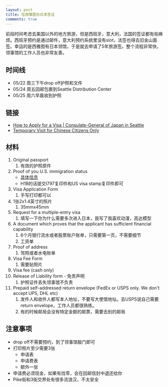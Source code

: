 ```yaml
---
layout: post
title: 在西雅图办日本签证
comments: true
---
```


前段时间考虑去美国以外的地方旅游，但是西班牙，意大利，法国的签证都有些麻烦。西班牙预约是通过邮件，意大利预约系统里没有slot，法签也得去旧金山面签。幸运的是西雅图有日本领馆，于是就去申请了5年旅游签。整个流程非常快，领事馆的工作人员也非常友善。

<!--more-->

## 时间线

- 05/22 周三下午drop off护照和文件
- 05/24 周五回邮包裹到Seattle Distribution Center
- 05/25 周六早晨收到护照

## 链接

- [How to Apply for a Visa \| Consulate-General of Japan in Seattle](https://www.seattle.us.emb-japan.go.jp/itpr_en/VISA_Jurisdiction.html)
- [Temporary Visit for Chinese Citizens Only](https://www.seattle.us.emb-japan.go.jp/itpr_en/VISA_Work_Longterm.html)

## 材料

1. Original passport
   1. 有效的护照原件
2. Proof of you U.S. immigration status
   - [具体信息](https://www.seattle.us.emb-japan.go.jp/files/100652830.pdf)
   - H1B的话提交I797复印件和US visa stamp复印件即可
3. Visa Application Form
   1. 手写打印都可以
4. 1张2x1.4英寸的照片
   1. 35mmx45mm
5. Request for a multiple-entry visa
   1. 填写一下你为什么需要多次进入日本，我写了我喜欢动漫，高达模型
6. A document which proves that the applicant has sufficient financial capability
   1. 6个月银行流水或者股票账户账单，只需要第一页，不需要细节
   2. 工资单
7. Proof of address
   1. 驾照或者水电账单
8. Visa Fee Form
   1. 需要贴照片
9. Visa fee (cash only)
10. Release of Liability form - 免责声明
    1. 护照证件丢失领事馆不负责
11. Prepaid self-addressed return envelope (FedEx or USPS only. We don't accept UPS, DHL etc)
    1. 发件人和收件人都写本人地址，不要写大使馆地址。去USPS说自己需要return envelope，工作人员都很熟练。
    2. 有的时候邮局会没有特定金额的邮票，需要去别的邮局

## 注意事项

- drop off不需要预约，到了领事馆敲门即可
- 打印照片至少需要3张
  - 申请表
  - 申请费表
  - 额外一张
- 申请费必须现金，如果有找零，会在回邮信封中退还给你
- Pike街和3街交界处有很多流浪汉，不太安全
